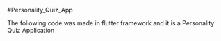 #Personality_Quiz_App

The following code was made in flutter framework and it is a Personality Quiz Application

